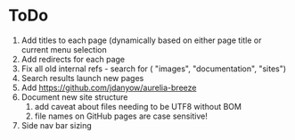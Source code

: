 # ToDo

1) Add titles to each page (dynamically based on either page title or current menu selection
2) Add redirects for each page
3) Fix all old internal refs - search for ( "images", "documentation", "sites")
4) Search results launch new pages
5) Add https://github.com/jdanyow/aurelia-breeze
6) Document new site structure
   1) add caveat about files needing to be UTF8 without BOM
   2) file names on GitHub pages are case sensitive!
7) Side nav bar sizing   
